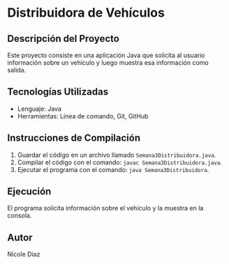 # Distribuidora de Vehículos

## Descripción del Proyecto
Este proyecto consiste en una aplicación Java que solicita al usuario información sobre un vehículo y luego muestra esa información como salida.

## Tecnologías Utilizadas
- Lenguaje: Java
- Herramientas: Línea de comando, Git, GitHub

## Instrucciones de Compilación
1. Guardar el código en un archivo llamado `Semana3Distribuidora.java`.
2. Compilar el código con el comando: `javac Semana3Distribuidora.java`.
3. Ejecutar el programa con el comando: `java Semana3Distribuidora`.

## Ejecución
El programa solicita información sobre el vehículo y la muestra en la consola.

## Autor
Nicole Diaz
